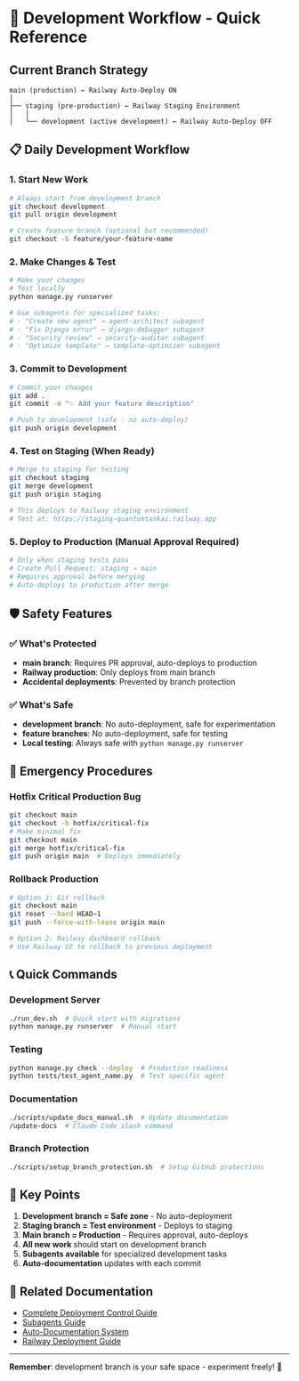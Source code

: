 # 🚀 Development Workflow - Quick Reference

## Current Branch Strategy
```
main (production) ← Railway Auto-Deploy ON
│
├── staging (pre-production) ← Railway Staging Environment  
│   │
│   └── development (active development) ← Railway Auto-Deploy OFF
```

## 📋 Daily Development Workflow

### 1. Start New Work
```bash
# Always start from development branch
git checkout development
git pull origin development

# Create feature branch (optional but recommended)
git checkout -b feature/your-feature-name
```

### 2. Make Changes & Test
```bash
# Make your changes
# Test locally
python manage.py runserver

# Use subagents for specialized tasks:
# - "Create new agent" → agent-architect subagent
# - "Fix Django error" → django-debugger subagent  
# - "Security review" → security-auditor subagent
# - "Optimize template" → template-optimizer subagent
```

### 3. Commit to Development
```bash
# Commit your changes
git add .
git commit -m "✨ Add your feature description"

# Push to development (safe - no auto-deploy)
git push origin development
```

### 4. Test on Staging (When Ready)
```bash
# Merge to staging for testing
git checkout staging
git merge development
git push origin staging

# This deploys to Railway staging environment
# Test at: https://staging-quantumtaskai.railway.app
```

### 5. Deploy to Production (Manual Approval Required)
```bash
# Only when staging tests pass
# Create Pull Request: staging → main
# Requires approval before merging
# Auto-deploys to production after merge
```

## 🛡️ Safety Features

### ✅ What's Protected
- **main branch**: Requires PR approval, auto-deploys to production
- **Railway production**: Only deploys from main branch
- **Accidental deployments**: Prevented by branch protection

### ✅ What's Safe
- **development branch**: No auto-deployment, safe for experimentation
- **feature branches**: No auto-deployment, safe for testing
- **Local testing**: Always safe with `python manage.py runserver`

## 🚨 Emergency Procedures

### Hotfix Critical Production Bug
```bash
git checkout main
git checkout -b hotfix/critical-fix
# Make minimal fix
git checkout main
git merge hotfix/critical-fix
git push origin main  # Deploys immediately
```

### Rollback Production
```bash
# Option 1: Git rollback
git checkout main
git reset --hard HEAD~1
git push --force-with-lease origin main

# Option 2: Railway dashboard rollback
# Use Railway UI to rollback to previous deployment
```

## 📞 Quick Commands

### Development Server
```bash
./run_dev.sh  # Quick start with migrations
python manage.py runserver  # Manual start
```

### Testing
```bash
python manage.py check --deploy  # Production readiness
python tests/test_agent_name.py  # Test specific agent
```

### Documentation
```bash
./scripts/update_docs_manual.sh  # Update documentation
/update-docs  # Claude Code slash command
```

### Branch Protection
```bash
./scripts/setup_branch_protection.sh  # Setup GitHub protections
```

## 🎯 Key Points

1. **Development branch = Safe zone** - No auto-deployment
2. **Staging branch = Test environment** - Deploys to staging
3. **Main branch = Production** - Requires approval, auto-deploys
4. **All new work** should start on development branch
5. **Subagents available** for specialized development tasks
6. **Auto-documentation** updates with each commit

## 🔗 Related Documentation

- [Complete Deployment Control Guide](./docs/deployment/deployment-control-guide.md)
- [Subagents Guide](./docs/development/subagents-guide.md)
- [Auto-Documentation System](./docs/development/auto-documentation-system.md)
- [Railway Deployment Guide](./docs/deployment/railway-deployment.md)

---

**Remember**: development branch is your safe space - experiment freely! 🧪